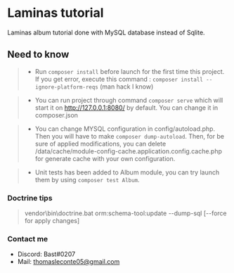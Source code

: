 # Laminas tutorial

Laminas album tutorial done with MySQL database instead of Sqlite.

## Need to know

> - Run `composer install` before launch for the first time this project.  
> If you get error, execute this command : `composer install --ignore-platform-reqs` (man hack I know)

> - You can run project through command `composer serve` which will start it on http://127.0.0.1:8080/ by default. You can change it in composer.json

> - You can change MYSQL configuration in config/autoload.php. Then you will have to make `composer dump-autoload`. Then, for be sure of applied modifications,
> you can delete /data/cache/module-config-cache.application.config.cache.php for generate cache with your own configuration.

> - Unit tests has been added to Album module, you can try launch them by using `composer test Album`.

### Doctrine tips ###
> vendor\bin\doctrine.bat orm:schema-tool:update --dump-sql  [--force for apply changes]


### Contact me

- Discord: Bast#0207
- Mail: thomasleconte05@gmail.com